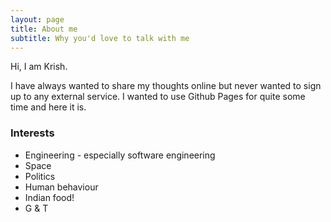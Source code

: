 ```yaml
---
layout: page
title: About me
subtitle: Why you'd love to talk with me
---
```


Hi, I am Krish.

I have always wanted to share my thoughts online but never wanted to sign up to
any external service. I wanted to use Github Pages for quite some time and here
it is.


### Interests

- Engineering - especially software engineering
- Space
- Politics
- Human behaviour
- Indian food!
- G & T

